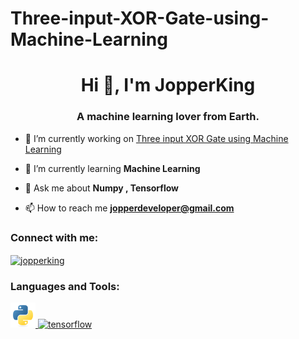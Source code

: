 # Three-input-XOR-Gate-using-Machine-Learning

<h1 align="center">Hi 👋, I'm JopperKing</h1>
<h3 align="center">A machine learning lover from Earth.</h3>

- 🔭 I’m currently working on [Three input XOR Gate using Machine Learning](https://github.com/jopperking/Three-input-XOR-Gate-using-Machine-Learning)

- 🌱 I’m currently learning **Machine Learning**

- 💬 Ask me about **Numpy , Tensorflow**

- 📫 How to reach me **jopperdeveloper@gmail.com**

<h3 align="left">Connect with me:</h3>
<p align="left">
<a href="https://instagram.com/jopperking" target="blank"><img align="center" src="https://raw.githubusercontent.com/rahuldkjain/github-profile-readme-generator/master/src/images/icons/Social/instagram.svg" alt="jopperking" height="30" width="40" /></a>
</p>

<h3 align="left">Languages and Tools:</h3>
<p align="left"> <a href="https://www.python.org" target="_blank"> <img src="https://raw.githubusercontent.com/devicons/devicon/master/icons/python/python-original.svg" alt="python" width="40" height="40"/> </a> <a href="https://www.tensorflow.org" target="_blank"> <img src="https://www.vectorlogo.zone/logos/tensorflow/tensorflow-icon.svg" alt="tensorflow" width="40" height="40"/> </a> </p>
